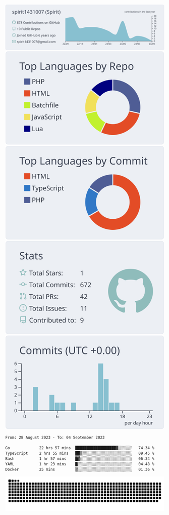 [![](https://raw.githubusercontent.com/spirit1431007/spirit1431007/master/profile-summary-card-output/nord_bright/0-profile-details.svg)](https://git.io/spiritx)
[![](https://raw.githubusercontent.com/spirit1431007/spirit1431007/master/profile-summary-card-output/nord_bright/1-repos-per-language.svg)](https://git.io/spiritx) [![](https://raw.githubusercontent.com/spirit1431007/spirit1431007/master/profile-summary-card-output/nord_bright/2-most-commit-language.svg)](https://git.io/spiritx)
[![](https://raw.githubusercontent.com/spirit1431007/spirit1431007/master/profile-summary-card-output/nord_bright/3-stats.svg)](https://git.io/spiritx) [![](https://raw.githubusercontent.com/spirit1431007/spirit1431007/master/profile-summary-card-output/nord_bright/4-productive-time.svg)](https://git.io/spiritx)

<!--START_SECTION:waka-->

```txt
From: 28 August 2023 - To: 04 September 2023

Go             22 hrs 57 mins  ██████████████████▓░░░░░░   74.34 %
TypeScript     2 hrs 55 mins   ██▒░░░░░░░░░░░░░░░░░░░░░░   09.45 %
Bash           1 hr 57 mins    █▓░░░░░░░░░░░░░░░░░░░░░░░   06.34 %
YAML           1 hr 23 mins    █░░░░░░░░░░░░░░░░░░░░░░░░   04.48 %
Docker         25 mins         ▒░░░░░░░░░░░░░░░░░░░░░░░░   01.36 %
```

<!--END_SECTION:waka-->

![contribution](https://github.com/spirit1431007/spirit1431007/blob/output/github-contribution-grid-snake.svg)
